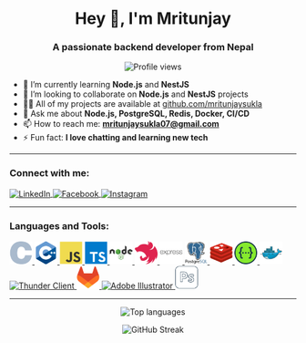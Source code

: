 <h1 align="center">Hey 👋, I'm Mritunjay</h1>
<h3 align="center">A passionate backend developer from Nepal</h3>

<p align="center">
  <img src="https://komarev.com/ghpvc/?username=mritunjaysukla&label=Profile%20views&color=0e75b6&style=flat" alt="Profile views" />
</p>

- 🌱 I’m currently learning **Node.js** and **NestJS**
- 👯 I’m looking to collaborate on **Node.js** and **NestJS** projects
- 👨‍💻 All of my projects are available at [github.com/mritunjaysukla](https://github.com/mritunjaysukla)
- 💬 Ask me about **Node.js, PostgreSQL, Redis, Docker, CI/CD**
- 📫 How to reach me: **mritunjaysukla07@gmail.com**
- ⚡ Fun fact: **I love chatting and learning new tech**

---

<h3 align="left">Connect with me:</h3>
<p align="left">
  <a href="https://www.linkedin.com/in/mritunjay-sukla07" target="_blank" rel="noopener noreferrer">
    <img align="center" src="https://raw.githubusercontent.com/rahuldkjain/github-profile-readme-generator/master/src/images/icons/Social/linked-in-alt.svg" alt="LinkedIn" height="30" width="40" />
  </a>
  <a href="https://www.facebook.com/mritunjay.shukla.07" target="_blank" rel="noopener noreferrer">
    <img align="center" src="https://raw.githubusercontent.com/rahuldkjain/github-profile-readme-generator/master/src/images/icons/Social/facebook.svg" alt="Facebook" height="30" width="40" />
  </a>
  <a href="https://www.instagram.com/mritunjay_sukla/profilecard/" target="_blank" rel="noopener noreferrer">
    <img align="center" src="https://raw.githubusercontent.com/rahuldkjain/github-profile-readme-generator/master/src/images/icons/Social/instagram.svg" alt="Instagram" height="30" width="40" />
  </a>
</p>

---

<h3 align="left">Languages and Tools:</h3>
<p align="left">
  <!-- Programming Languages -->
  <a href="https://www.cprogramming.com/" target="_blank" rel="noopener noreferrer">
    <img src="https://raw.githubusercontent.com/devicons/devicon/master/icons/c/c-original.svg" alt="C" width="40" height="40" />
  </a>
  <a href="https://www.w3schools.com/cpp/" target="_blank" rel="noopener noreferrer">
    <img src="https://raw.githubusercontent.com/devicons/devicon/master/icons/cplusplus/cplusplus-original.svg" alt="C++" width="40" height="40" />
  </a>
  <a href="https://developer.mozilla.org/en-US/docs/Web/JavaScript" target="_blank" rel="noopener noreferrer">
    <img src="https://raw.githubusercontent.com/devicons/devicon/master/icons/javascript/javascript-original.svg" alt="JavaScript" width="40" height="40" />
  </a>
  <a href="https://www.typescriptlang.org/" target="_blank" rel="noopener noreferrer">
    <img src="https://raw.githubusercontent.com/devicons/devicon/master/icons/typescript/typescript-original.svg" alt="TypeScript" width="40" height="40" />
  </a>

  <!-- Backend & Frameworks -->
  <a href="https://nodejs.org" target="_blank" rel="noopener noreferrer">
    <img src="https://raw.githubusercontent.com/devicons/devicon/master/icons/nodejs/nodejs-original-wordmark.svg" alt="Node.js" width="40" height="40" />
  </a>
  <a href="https://nestjs.com" target="_blank" rel="noopener noreferrer">
    <img src="https://raw.githubusercontent.com/devicons/devicon/master/icons/nestjs/nestjs-plain.svg" alt="NestJS" width="40" height="40" />
  </a>
  <a href="https://expressjs.com" target="_blank" rel="noopener noreferrer">
    <img src="https://raw.githubusercontent.com/devicons/devicon/master/icons/express/express-original-wordmark.svg" alt="Express" width="40" height="40" />
  </a>

  <!-- Databases & Caching -->
  <a href="https://www.postgresql.org" target="_blank" rel="noopener noreferrer">
    <img src="https://raw.githubusercontent.com/devicons/devicon/master/icons/postgresql/postgresql-original-wordmark.svg" alt="PostgreSQL" width="40" height="40" />
  </a>
  <a href="https://redis.io" target="_blank" rel="noopener noreferrer">
    <img src="https://raw.githubusercontent.com/devicons/devicon/master/icons/redis/redis-original.svg" alt="Redis" width="40" height="40" />
  </a>

  <!-- Tools & Platforms -->
  <a href="https://swagger.io" target="_blank" rel="noopener noreferrer">
    <img src="https://raw.githubusercontent.com/devicons/devicon/master/icons/swagger/swagger-original.svg" alt="Swagger" width="40" height="40" />
  </a>
  <a href="https://www.docker.com" target="_blank" rel="noopener noreferrer">
    <img src="https://raw.githubusercontent.com/devicons/devicon/master/icons/docker/docker-original.svg" alt="Docker" width="40" height="40" />
  </a>
  <a href="https://www.postman.com/thunder-client" target="_blank" rel="noopener noreferrer">
    <img src="https://www.vectorlogo.zone/logos/thunderclientio/thunderclientio-icon.svg" alt="Thunder Client" width="40" height="40" />
  </a>
  <a href="https://about.gitlab.com/stages-devops-lifecycle/continuous-integration/" target="_blank" rel="noopener noreferrer">
    <img src="https://raw.githubusercontent.com/devicons/devicon/master/icons/gitlab/gitlab-original.svg" alt="CI/CD" width="40" height="40" />
  </a>

  <!-- Design Tools -->
  <a href="https://www.adobe.com/in/products/illustrator.html" target="_blank" rel="noopener noreferrer">
    <img src="https://www.vectorlogo.zone/logos/adobe_illustrator/adobe_illustrator-icon.svg" alt="Adobe Illustrator" width="40" height="40" />
  </a>
  <a href="https://www.photoshop.com/en" target="_blank" rel="noopener noreferrer">
    <img src="https://raw.githubusercontent.com/devicons/devicon/master/icons/photoshop/photoshop-line.svg" alt="Photoshop" width="40" height="40" />
  </a>
</p>

---

<p align="center">
  <img src="https://github-readme-stats.vercel.app/api/top-langs?username=mritunjaysukla&show_icons=true&locale=en&layout=compact" alt="Top languages" />
</p>

<p align="center">
  <img src="https://github-readme-streak-stats.herokuapp.com/?user=mritunjaysukla" alt="GitHub Streak" />
</p>
